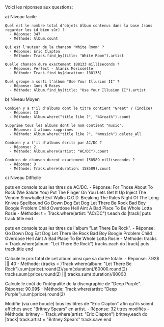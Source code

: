 Voici les réponses aux questions:

a) Niveau facile

    Quel est le nombre total d'objets Album contenus dans la base (sans regarder les id bien sûr) ?
      - Réponse: 347
      - Méthode: Album.count

    Qui est l'auteur de la chanson "White Room" ?
      - Réponse: Eric Clapton
      - Méthode: Track.find_by(title: "White Room").artist
      
    Quelle chanson dure exactement 188133 milliseconds ?
      - Réponse: Perfect - Alanis Morissette
      - Méthode: Track.find_by(duration: 188133)
      
    Quel groupe a sorti l'album "Use Your Illusion II" ?
      - Réponse: Guns N Roses
      - Méthode: Album.find_by(title: "Use Your Illusion II").artist
      
b) Niveau Moyen

    Combien y a t'il d'albums dont le titre contient "Great" ? (indice)
      - Réponse: 13
      - Méthode: Album.where("title like ?", "%Great%").count
      
    Supprime tous les albums dont le nom contient "music".
      - Réponse: 4 albums supprimés
      - Méthode: Album.where("title like ?", "%music%").delete_all
      
    Combien y a t'il d'albums écrits par AC/DC ?
      - Réponse: 2
      - Méthode: Album.where(artist: "AC/DC").count
      
    Combien de chanson durent exactement 158589 millisecondes ?
      - Réponse: 0
      - Méthode: Track.where(duration: 158589).count
      
c) Niveau Difficile

  puts en console tous les titres de AC/DC.
    - Réponse: 
      For Those About To Rock (We Salute You)
      Put The Finger On You
      Lets Get It Up
      Inject The Venom
      Snowballed
      Evil Walks
      C.O.D.
      Breaking The Rules
      Night Of The Long Knives
      Spellbound
      Go Down
      Dog Eat Dog
      Let There Be Rock
      Bad Boy Boogie
      Problem Child
      Overdose
      Hell Aint A Bad Place To Be
      Whole Lotta Rosie
    - Méthode: 
      t = Track.where(artist: "AC/DC")
      t.each do |track|
        puts track.title
      end
          
  puts en console tous les titres de l'album "Let There Be Rock".
    - Réponse:
      Go Down
      Dog Eat Dog
      Let There Be Rock
      Bad Boy Boogie
      Problem Child
      Overdose
      Hell Aint A Bad Place To Be
      Whole Lotta Rosie
    - Méthode:
      tracks = Track.where(album: "Let There Be Rock")
      tracks.each do |track|
        puts track.title
      end
      
  Calcule le prix total de cet album ainsi que sa durée totale.
    - Réponse: 7.92$ ||| 40
    - Méthode:
      (tracks = )Track.where(album: "Let There Be Rock").sum(:price).round(2)/sum(:duration)/60000.round(2)
      tracks.sum(:price).round(2) ||| tracks.sum(:duration)/60000
          
  Calcule le coût de l'intégralité de la discographie de "Deep Purple".
    - Réponse: 90.09$
    - Méthode: Track.where(artist: "Deep Purple").sum(:price).round(2)
          
  Modifie (via une boucle) tous les titres de "Eric Clapton" afin qu'ils soient affichés avec "Britney Spears" en artist.
    - Réponse: 32 titres modifiés
    - Méthode: 
      britney = Track.where(artist: "Eric Clapton")
      britney.each do |track|
        track.artist = "Britney Spears"
        track.save
      end     